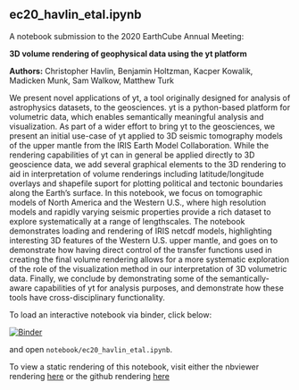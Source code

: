 ## ec20_havlin_etal.ipynb

A notebook submission to the 2020 EarthCube Annual Meeting:

**3D volume rendering of geophysical data using the yt platform**

**Authors:** Christopher Havlin, Benjamin Holtzman, Kacper Kowalik, Madicken Munk, Sam Walkow, Matthew Turk

We present novel applications of yt, a tool originally designed for analysis of astrophysics datasets, to the geosciences. yt is a python-based platform for volumetric data, which enables semantically meaningful analysis and visualization. As part of a wider effort to bring yt to the geosciences, we present an initial use-case of yt applied to 3D seismic tomography models of the upper mantle from the IRIS Earth Model Collaboration. While the rendering capabilities of yt can in general be applied directly to 3D geoscience data, we add several graphical elements to the 3D rendering to aid in interpretation of volume renderings including latitude/longitude overlays and shapefile suport for plotting political and tectonic boundaries along the Earth’s surface. In this notebook, we focus on tomographic models of North America and the Western U.S., where high resolution models and rapidly varying seismic properties provide a rich dataset to explore systematically at a range of lengthscales. The notebook demonstrates loading and rendering of IRIS netcdf models, highlighting interesting 3D features of the Western U.S. upper mantle, and goes on to demonstrate how having direct control of the transfer functions used in creating the final volume rendering allows for a more systematic exploration of the role of the visualization method in our interpretation of 3D volumetric data. Finally, we conclude by demonstrating some of the semantically-aware capabilities of yt for analysis purposes, and demonstrate how these tools have cross-disciplinary functionality.

To load an interactive notebook via binder, click below:

[![Binder](https://mybinder.org/badge_logo.svg)](https://mybinder.org/v2/gh/earthcube2020/ec20_havlin_etal/master)

and open `notebook/ec20_havlin_etal.ipynb`.

To view a static rendering of this notebook, visit either the nbviewer rendering [here](https://nbviewer.jupyter.org/github/earthcube2020/ec20_havlin_etal/blob/master/notebook/ec20_havlin_etal.ipynb) or the github rendering [here](https://github.com/earthcube2020/ec20_havlin_etal/blob/master/notebook/ec20_havlin_etal.ipynb)
